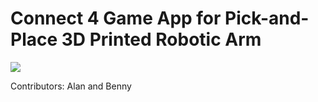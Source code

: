 # Connect 4 Game App for Pick-and-Place 3D Printed Robotic Arm
<img src="app/src/main/res/mipmap-xxxhdpi/ic_launcher.png">

Contributors: Alan and Benny

